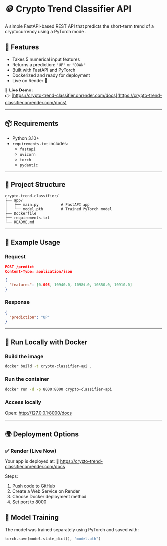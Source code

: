 # 🪙 Crypto Trend Classifier API

A simple FastAPI-based REST API that predicts the short-term trend of a cryptocurrency using a PyTorch model.

## 🚀 Features

- Takes 5 numerical input features
- Returns a prediction: `"UP"` or `"DOWN"`
- Built with FastAPI and PyTorch
- Dockerized and ready for deployment
- Live on Render 🚀

📍 **Live Demo:**  
👉 [https://crypto-trend-classifier.onrender.com/docs](https://crypto-trend-classifier.onrender.com/docs)

---

## 📦 Requirements

- Python 3.10+
- `requirements.txt` includes:
  - `fastapi`
  - `uvicorn`
  - `torch`
  - `pydantic`

---

## 📁 Project Structure

```
crypto-trend-classifier/
├── app/
│   ├── main.py          # FastAPI app
│   └── model.pth        # Trained PyTorch model
├── Dockerfile
├── requirements.txt
└── README.md
```

---

## 🧪 Example Usage

### Request
```json
POST /predict
Content-Type: application/json

{
  "features": [0.005, 10940.0, 10980.0, 10850.0, 10910.0]
}
```

### Response
```json
{
  "prediction": "UP"
}
```

---

## 🐳 Run Locally with Docker

### Build the image
```bash
docker build -t crypto-classifier-api .
```

### Run the container
```bash
docker run -d -p 8000:8000 crypto-classifier-api
```

### Access locally
Open: http://127.0.0.1:8000/docs

---

## 🌍 Deployment Options

### ✅ Render (Live Now)
Your app is deployed at: 🔗 https://crypto-trend-classifier.onrender.com/docs

Steps:
1. Push code to GitHub
2. Create a Web Service on Render
3. Choose Docker deployment method
4. Set port to 8000

## 🧠 Model Training

The model was trained separately using PyTorch and saved with:

```python
torch.save(model.state_dict(), "model.pth")
```
